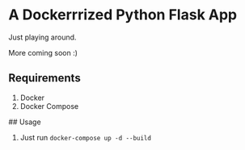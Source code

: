 # A Dockerrrized Python Flask App

Just playing around.

More coming soon :)

## Requirements

1. Docker
2. Docker Compose

## Usage

1. Just run `docker-compose up -d --build`